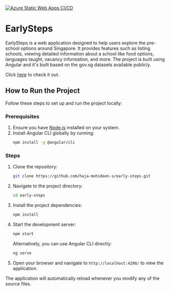 [![Azure Static Web Apps CI/CD](https://github.com/haja-mohideen-s/early-steps/actions/workflows/azure-static-web-apps-wonderful-flower-06e355800.yml/badge.svg)](https://github.com/haja-mohideen-s/early-steps/actions/workflows/azure-static-web-apps-wonderful-flower-06e355800.yml)

# EarlySteps

EarlySteps is a web application designed to help users explore the pre-school options around Singapore. It provides features such as listing schools, viewing detailed information about a school like food options, languages taught, vacancy information, and more. The project is built using Angular and it's built based on the gov.sg datasets available publicly.

Click [here](https://sgpreschools.com/) to check it out.

## How to Run the Project

Follow these steps to set up and run the project locally:

### Prerequisites
1. Ensure you have [Node.js](https://nodejs.org/) installed on your system.
2. Install Angular CLI globally by running:
   ```bash
   npm install -g @angular/cli
   ```

### Steps
1. Clone the repository:
   ```bash
   git clone https://github.com/haja-mohideen-s/early-steps.git
   ```
2. Navigate to the project directory:
   ```bash
   cd early-steps
   ```
3. Install the project dependencies:
   ```bash
   npm install
   ```
4. Start the development server:
   ```bash
   npm start
   ```
   Alternatively, you can use Angular CLI directly:
   ```bash
   ng serve
   ```
5. Open your browser and navigate to `http://localhost:4200/` to view the application.

The application will automatically reload whenever you modify any of the source files.
